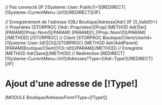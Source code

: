 // Pas connecté
[IF [!Systeme::User::Public!]=1][REDIRECT][!Systeme::CurrentMenu::Url!][/REDIRECT][/IF]

// Enregistrement de l'adresse
[OBJ Boutique|Adresse|Adr]
[IF [!I_Valid!]!=]
	// Propriétés
	[STORPROC [!Adr::Proprietes!]|Prop]
		[METHOD Adr|Set]
			[PARAM][!Prop::Nom!][/PARAM]
			[PARAM][!I_[!Prop::Nom!]!][/PARAM]
		[/METHOD]
	[/STORPROC]
	// Client
	[STORPROC Boutique/Client/UserId=[!Systeme::User::Id!]|Cli][/STORPROC]
	[METHOD Adr|AddParent][PARAM]Boutique/Client/[!Cli::Id!][/PARAM][/METHOD]
	// Enregistre
	[METHOD Adr|Save][/METHOD]
	// Redirection
	[REDIRECT][!Systeme::CurrentMenu::Url!]/Adresses?Type=[!Adr::Type!][/REDIRECT]
[/IF]

<h1>Ajout d'une adresse de [!Type!]</h1>
[MODULE Boutique/Adresse/Form?Type=[!Type!]]